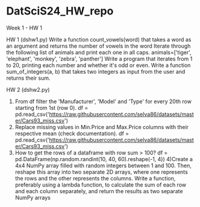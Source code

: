 # DatSciS24_HW_repo

Week 1 - HW 1

HW 1 (dshw1.py)
Write a function count_vowels(word) that takes a word as an argument and returns the number of vowels in the word
Iterate through the following list of animals and print each one in all caps. animals=['tiger', 'elephant', 'monkey', 'zebra', 'panther']
Write a program that iterates from 1 to 20, printing each number and whether it's odd or even.
Write a function sum_of_integers(a, b) that takes two integers as input from the user and returns their sum.

HW 2 (dshw2.py)
1) From df filter the 'Manufacturer', 'Model' and 'Type' for every 20th row starting from 1st (row 0).
df = pd.read_csv('https://raw.githubusercontent.com/selva86/datasets/master/Cars93_miss.csv')
2) Replace missing values in Min.Price and Max.Price columns with their respective mean (check documentation).
df = pd.read_csv('https://raw.githubusercontent.com/selva86/datasets/master/Cars93_miss.csv')
3) How to get the rows of a dataframe with row sum > 100?
df = pd.DataFrame(np.random.randint(10, 40, 60).reshape(-1, 4))
4)Create a 4x4 NumPy array filled with random integers between 1 and 100. Then, reshape this array into two separate 2D arrays, where one represents the rows and the other represents the columns. Write a function, preferably using a lambda function, to calculate the sum of each row and each column separately, and return the results as two separate NumPy arrays
